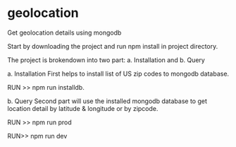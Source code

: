 # geolocation
Get geolocation details using mongodb

Start by downloading the project and run npm install in project directory.

The project is brokendown into two part: a. Installation and b. Query 

a. Installation
First helps to install list of US zip codes to mongodb database. 

RUN >> npm run installdb.  

b. Query
Second part will use the installed mongodb database to get location detail by latitude & longitude or by zipcode. 

RUN >> npm run prod

RUN>> npm run dev
